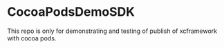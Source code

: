 # CocoaPodsDemoSDK
This repo is only for demonstrating and testing of publish of xcframework with cocoa pods.
